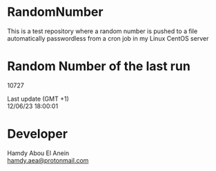 # RandomNumber    
This is a test repository where a random number is pushed to a file automatically passwordless from a cron job in my Linux CentOS server    
# Random Number of the last run   
10727
      
Last update (GMT +1)    
12/06/23 18:00:01
# Developer    
Hamdy Abou El Anein   
hamdy.aea@protonmail.com
